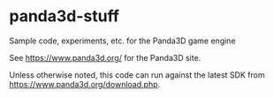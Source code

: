 # panda3d-stuff
Sample code, experiments, etc. for the Panda3D game engine

See https://www.panda3d.org/ for the Panda3D site.  

Unless otherwise noted, this code can run against the latest SDK from https://www.panda3d.org/download.php.
